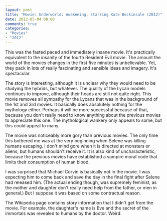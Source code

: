 ```yaml
---
layout: post
title: "Movie: Underworld: Awakening, starring Kate Beckinsale (2012)"
date: 2012-05-04 00:00
comments: true
categories:
- "Movies"
- "2012"
---
```


This was the fasted paced and immediately insane movie. It's
practically equivalent to the insanity of the fourth Resident Evil
movie. The amount the world of the movies changes in the first five
minutes is unbelievable. Yet, they pack in lots of really
fascinating and sensible ideas and imagery. It's spectacular.

The story is interesting, although it is unclear why they would
need to be studying the hybrids, but whatever. The quality of the
Lycan models continues to improve, although their heads are still
not quite right. This movie removes all sympathy for the Lycans
that was in the background of the 1st and 3rd movies. It basically
does absolutely nothing for the mythology either. Perhaps it will
be more successful because of that, because you don't really need
to know anything about the previous movies to appreciate this
one. The mythological wankery only appeals to some, but this could
appeal to many.

The movie was noticeably more gory than previous movies. The only
time this bothered me was at the very beginning when Selene was
killing humans escaping. I don't mind gore when it is directed at
monsters or aliens, but humans shouldn't receive it. It is also
kind of uncharacteristic, because the previous movies have
established a vampire moral code that limits their consumption of
human blood.

I was surprised that Michael Corvin is basically not in the
movie. I was expecting him to come back and save the day in the
final fight after Selene had released him. (The actual ending
though, was supremely feminist, as the mother and daughter don't
really need help from the father, or men in general.) But I suppose
it was based on some contractual reason.

The Wikipedia page contains story information that I didn't get
from the movie. For example, the daughter's name is Eve and the
secret of the immortals was revealed to humans by the
doctor. Weird.
